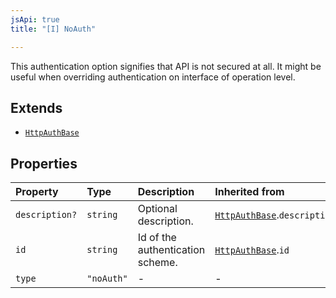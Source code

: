 ```yaml
---
jsApi: true
title: "[I] NoAuth"

---
```

This authentication option signifies that API is not secured at all.
It might be useful when overriding authentication on interface of operation level.

## Extends

- [`HttpAuthBase`](HttpAuthBase.md)

## Properties

| Property | Type | Description | Inherited from |
| :------ | :------ | :------ | :------ |
| `description?` | `string` | Optional description. | [`HttpAuthBase`](HttpAuthBase.md).`description` |
| `id` | `string` | Id of the authentication scheme. | [`HttpAuthBase`](HttpAuthBase.md).`id` |
| `type` | `"noAuth"` | - | - |
